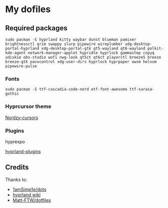 # My dofiles

## Required packages
```text
sudo pacman -S hyprland kitty waybar dunst blueman pamixer brightnessctl grim swappy slurp pipewire wireplumber xdg-desktop-portal-hyprland xdg-desktop-portal-gtk qt5-wayland qt6-wayland polkit-kde-agent network-manager-applet hypridle hyprlock gammastep copyq udiskie obs-studio wofi nwg-look qt5ct qt6ct playerctl breeze5 breeze breeze-gtk pavucontrol xdg-user-dirs hyprlock hyprpaper uwsm helvum pipewire-pulse
```

### Fonts
```text
sudo pacman -S ttf-cascadia-code-nerd otf-font-awesome ttf-sarasa-gothic
```

### Hyprcursor theme
[Nordzy-cursors](https://github.com/guillaumeboehm/Nordzy-cursors)

### Plugins
hyprexpo

[hyprland-plugins](https://github.com/hyprwm/hyprland-plugins)

## Credits
Thanks to:
- [1amSimp1e/dots](https://github.com/1amSimp1e/dots)
- [hyprland wiki](https://wiki.hyprland.org/)
- [Matt-FTW/dotfiles](https://github.com/Matt-FTW/dotfiles)
